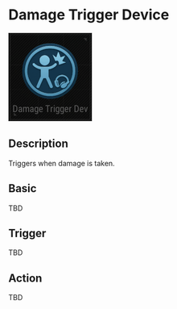 # Damage Trigger Device

![DamageTrigger Icon](../images/DeviceIcons/Device_DamageTrigger.png)

## Description

Triggers when damage is taken.

## Basic

TBD

## Trigger

TBD

## Action

TBD
